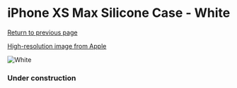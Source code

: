 # iPhone XS Max Silicone Case - White

[Return to previous page](/iphone_x)

[High-resolution image from Apple](https://store.storeimages.cdn-apple.com/8756/as-images.apple.com/is/MRWF2?wid=4500&hei=4500&fmt=png)

<div style="width: 384px"><img src="/everysource/MRWF2.png" alt="White"></div>

### Under construction
